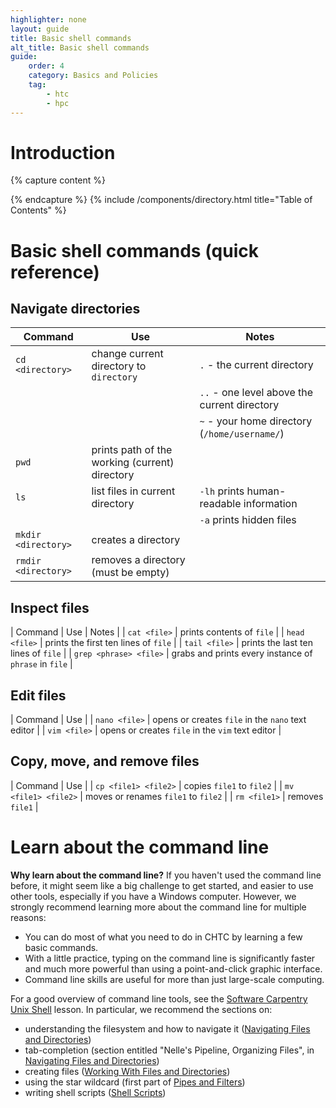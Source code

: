 ```yaml
---
highlighter: none
layout: guide
title: Basic shell commands
alt_title: Basic shell commands
guide:
    order: 4
    category: Basics and Policies
    tag:
        - htc
        - hpc
---
```


# Introduction



{% capture content %}

{% endcapture %}
{% include /components/directory.html title="Table of Contents" %}

# Basic shell commands (quick reference)

## Navigate directories

| Command | Use | Notes |
| --- | --- | --- |
| `cd <directory>` | change current directory to `directory` | `.` - the current directory |
| | | `..` - one level above the current directory |
| | | `~` - your home directory (`/home/username/`) |
| `pwd` | prints path of the working (current) directory |
| `ls` | list files in current directory| `-lh` prints human-readable information |
| | | `-a` prints hidden files |
| `mkdir <directory>` | creates a directory |
| `rmdir <directory>` | removes a directory (must be empty) |

## Inspect files

| Command | Use | Notes |
| `cat <file>` | prints contents of `file` |
| `head <file>` | prints the first ten lines of `file` |
| `tail <file>` | prints the last ten lines of `file` |
| `grep <phrase> <file>` | grabs and prints every instance of `phrase` in `file` |

## Edit files

| Command | Use |
| `nano <file>` | opens or creates `file` in the `nano` text editor |
| `vim <file>` | opens or creates `file` in the `vim` text editor |

## Copy, move, and remove files

| Command | Use |
| `cp <file1> <file2>` | copies `file1` to `file2` |
| `mv <file1> <file2>` | moves or renames `file1` to `file2` |
| `rm <file1>` | removes `file1` |

# Learn about the command line

**Why learn about the command line?** If you haven\'t used the command
line before, it might seem like a big challenge to get started, and
easier to use other tools, especially if you have a Windows computer.
However, we strongly recommend learning more about the command line for
multiple reasons:

-   You can do most of what you need to do in CHTC by learning a few
    basic commands.
-   With a little practice, typing on the command line is significantly
    faster and much more powerful than using a point-and-click graphic
    interface.
-   Command line skills are useful for more than just large-scale
    computing.

For a good overview of command line tools, see the [Software Carpentry
Unix Shell](http://swcarpentry.github.io/shell-novice/) lesson. In
particular, we recommend the sections on:

-   understanding the filesystem and how to navigate it ([Navigating
    Files and Directories](https://swcarpentry.github.io/shell-novice/02-filedir.html))
-   tab-completion (section entitled \"Nelle\'s Pipeline, Organizing
    Files\", in [Navigating Files and
    Directories](https://swcarpentry.github.io/shell-novice/02-filedir.html))
-   creating files ([Working With Files and
    Directories](https://swcarpentry.github.io/shell-novice/03-create.html))
-   using the star wildcard (first part of [Pipes and
    Filters](https://swcarpentry.github.io/shell-novice/04-pipefilter.html))
-   writing shell scripts ([Shell
    Scripts](https://swcarpentry.github.io/shell-novice/06-script.html))

